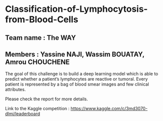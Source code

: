 # Classification-of-Lymphocytosis-from-Blood-Cells
## Team name : The WAY
## Members : Yassine NAJI, Wassim BOUATAY, Amrou CHOUCHENE

The goal of this challenge is to build a deep learning model which is able to predict whether a patient’s lymphocytes are reactive or tumoral. Every patient is represented by a bag of blood smear images and few clinical attributes.

Please check the report for more details.

Link to the Kaggle competition : https://www.kaggle.com/c/3md3070-dlmi/leaderboard
